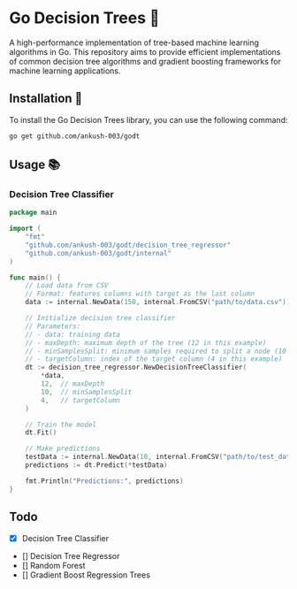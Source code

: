 # Go Decision Trees 🌲

A high-performance implementation of tree-based machine learning algorithms in Go. This repository aims to provide efficient implementations of common decision tree algorithms and gradient boosting frameworks for machine learning applications.

## Installation 🚀

To install the Go Decision Trees library, you can use the following command:

```bash
go get github.com/ankush-003/godt
```

## Usage 📚

### Decision Tree Classifier

```go
package main

import (
    "fmt"
    "github.com/ankush-003/godt/decision_tree_regressor"
    "github.com/ankush-003/godt/internal"
)

func main() {
    // Load data from CSV
    // Format: features columns with target as the last column
    data := internal.NewData(150, internal.FromCSV("path/to/data.csv"))

    // Initialize decision tree classifier
    // Parameters:
    // - data: training data
    // - maxDepth: maximum depth of the tree (12 in this example)
    // - minSamplesSplit: minimum samples required to split a node (10 in this example)
    // - targetColumn: index of the target column (4 in this example)
    dt := decision_tree_regressor.NewDecisionTreeClassifier(
        *data,
        12,  // maxDepth
        10,  // minSamplesSplit
        4,   // targetColumn
    )

    // Train the model
    dt.Fit()

    // Make predictions
    testData := internal.NewData(10, internal.FromCSV("path/to/test_data.csv"))
    predictions := dt.Predict(*testData)

    fmt.Println("Predictions:", predictions)
}
```

## Todo

- [x] Decision Tree Classifier
- [] Decision Tree Regressor
- [] Random Forest
- [] Gradient Boost Regression Trees
